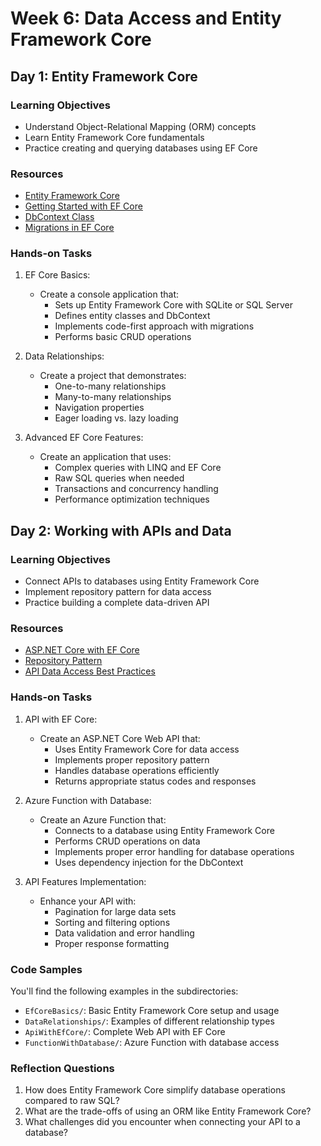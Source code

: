 # Week 6: Data Access and Entity Framework Core

## Day 1: Entity Framework Core

### Learning Objectives

- Understand Object-Relational Mapping (ORM) concepts
- Learn Entity Framework Core fundamentals
- Practice creating and querying databases using EF Core

### Resources

- [Entity Framework Core](https://docs.microsoft.com/en-us/ef/core/)
- [Getting Started with EF Core](https://docs.microsoft.com/en-us/ef/core/get-started/)
- [DbContext Class](https://docs.microsoft.com/en-us/ef/core/dbcontext-configuration/)
- [Migrations in EF Core](https://docs.microsoft.com/en-us/ef/core/managing-schemas/migrations/)

### Hands-on Tasks

1. EF Core Basics:
   - Create a console application that:
     - Sets up Entity Framework Core with SQLite or SQL Server
     - Defines entity classes and DbContext
     - Implements code-first approach with migrations
     - Performs basic CRUD operations

2. Data Relationships:
   - Create a project that demonstrates:
     - One-to-many relationships
     - Many-to-many relationships
     - Navigation properties
     - Eager loading vs. lazy loading

3. Advanced EF Core Features:
   - Create an application that uses:
     - Complex queries with LINQ and EF Core
     - Raw SQL queries when needed
     - Transactions and concurrency handling
     - Performance optimization techniques

## Day 2: Working with APIs and Data

### Learning Objectives

- Connect APIs to databases using Entity Framework Core
- Implement repository pattern for data access
- Practice building a complete data-driven API

### Resources

- [ASP.NET Core with EF Core](https://docs.microsoft.com/en-us/aspnet/core/data/ef-mvc/)
- [Repository Pattern](https://docs.microsoft.com/en-us/dotnet/architecture/microservices/microservice-ddd-cqrs-patterns/infrastructure-persistence-layer-design)
- [API Data Access Best Practices](https://docs.microsoft.com/en-us/azure/architecture/best-practices/api-design)

### Hands-on Tasks

1. API with EF Core:
   - Create an ASP.NET Core Web API that:
     - Uses Entity Framework Core for data access
     - Implements proper repository pattern
     - Handles database operations efficiently
     - Returns appropriate status codes and responses

2. Azure Function with Database:
   - Create an Azure Function that:
     - Connects to a database using Entity Framework Core
     - Performs CRUD operations on data
     - Implements proper error handling for database operations
     - Uses dependency injection for the DbContext

3. API Features Implementation:
   - Enhance your API with:
     - Pagination for large data sets
     - Sorting and filtering options
     - Data validation and error handling
     - Proper response formatting

### Code Samples

You'll find the following examples in the subdirectories:
- `EfCoreBasics/`: Basic Entity Framework Core setup and usage
- `DataRelationships/`: Examples of different relationship types
- `ApiWithEfCore/`: Complete Web API with EF Core
- `FunctionWithDatabase/`: Azure Function with database access

### Reflection Questions

1. How does Entity Framework Core simplify database operations compared to raw SQL?
2. What are the trade-offs of using an ORM like Entity Framework Core?
3. What challenges did you encounter when connecting your API to a database?
